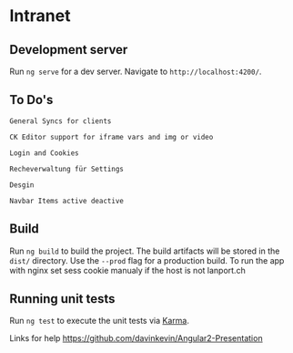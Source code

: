 # Intranet

## Development server

Run `ng serve` for a dev server. Navigate to `http://localhost:4200/`.

## To Do's
`General Syncs for clients`

`CK Editor support for iframe vars and img or video`

`Login and Cookies`

`Recheverwaltung für Settings`

`Desgin`

`Navbar Items active deactive`


## Build

Run `ng build` to build the project. The build artifacts will be stored in the `dist/` directory. Use the `--prod` flag for a production build.
To run the app with nginx set sess cookie manualy if the host is not lanport.ch


## Running unit tests

Run `ng test` to execute the unit tests via [Karma](https://karma-runner.github.io).


Links for help
https://github.com/davinkevin/Angular2-Presentation





